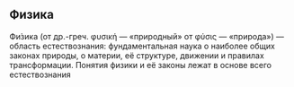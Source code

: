 ## Физика
Фи́зика (от др.-греч. φυσική — «природный» от φύσις — «природа») — область естествознания: фундаментальная наука о наиболее общих законах природы, о материи, её структуре, движении и правилах трансформации. Понятия физики и её законы лежат в основе всего естествознания

